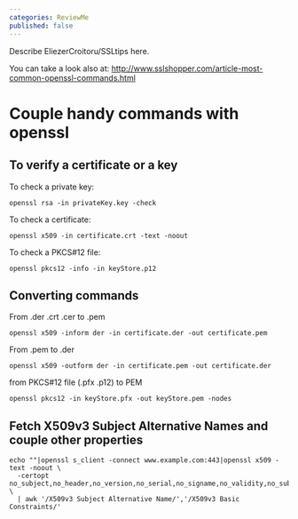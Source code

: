```yaml
---
categories: ReviewMe
published: false
---
```

Describe EliezerCroitoru/SSLtips here.

You can take a look also at:
<http://www.sslshopper.com/article-most-common-openssl-commands.html>

# Couple handy commands with openssl

## To verify a certificate or a key

To check a private key:

    openssl rsa -in privateKey.key -check

To check a certificate:

    openssl x509 -in certificate.crt -text -noout

To check a PKCS\#12 file:

    openssl pkcs12 -info -in keyStore.p12

## Converting commands

From .der .crt .cer to .pem

    openssl x509 -inform der -in certificate.der -out certificate.pem

From .pem to .der

    openssl x509 -outform der -in certificate.pem -out certificate.der

from PKCS\#12 file (.pfx .p12) to PEM

    openssl pkcs12 -in keyStore.pfx -out keyStore.pem -nodes

## Fetch X509v3 Subject Alternative Names and couple other properties

    echo ""|openssl s_client -connect www.example.com:443|openssl x509 -text -noout \
      -certopt no_subject,no_header,no_version,no_serial,no_signame,no_validity,no_subject,no_issuer,no_pubkey,no_sigdump,no_aux \
      | awk '/X509v3 Subject Alternative Name/','/X509v3 Basic Constraints/'
